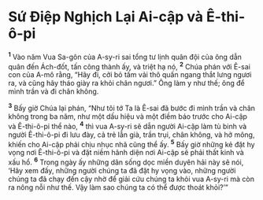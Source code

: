 # Sứ Ðiệp Nghịch Lại Ai-cập và Ê-thi-ô-pi
<sup><b>1</b></sup> Vào năm Vua Sa-gôn của A-sy-ri sai tổng tư lịnh quân đội của ông dẫn quân đến Ách-đốt, tấn công thành ấy, và triệt hạ nó, <sup><b>2</b></sup> Chúa phán với Ê-sai con của A-mô rằng, “Hãy đi, cởi bỏ tấm vải thô quấn ngang thắt lưng ngươi ra, và cũng hãy tháo giày ra khỏi chân ngươi.” Ông làm y như thế; ông để mình trần và đi chân không.

<sup><b>3</b></sup> Bấy giờ Chúa lại phán, “Như tôi tớ Ta là Ê-sai đã bước đi mình trần và chân không trong ba năm, như một dấu hiệu và một điềm báo trước cho Ai-cập và Ê-thi-ô-pi thể nào, <sup><b>4</b></sup> thì vua A-sy-ri sẽ dẫn người Ai-cập làm tù binh và người Ê-thi-ô-pi đi lưu đày, cả trẻ lẫn già, trần trụi, chân không, và hở mông, khiến cho Ai-cập phải chịu nhục nhã cũng thể ấy. <sup><b>5</b></sup> Bấy giờ những kẻ đặt hy vọng nơi Ê-thi-ô-pi và đặt niềm hãnh diện nơi Ai-cập sẽ phải thất kinh và xấu hổ. <sup><b>6</b></sup> Trong ngày ấy những dân sống dọc miền duyên hải này sẽ nói, ‘Hãy xem đấy, những người chúng ta đã đặt hy vọng vào, những người chúng ta đã chạy đến cậy nhờ để giải cứu chúng ta khỏi vua A-sy-ri mà còn ra nông nỗi như thế. Vậy làm sao chúng ta có thể được thoát khỏi?’”

